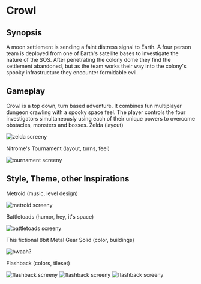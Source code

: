Crowl
=====

Synopsis
--------
A moon settlement is sending a faint distress signal to Earth. A four person team is deployed from one of Earth's satellite bases to investigate the nature of the SOS. After penetrating the colony dome they find the settlement abandoned, but as the team works their way into the colony's spooky infrastructure they encounter formidable evil.

Gameplay
--------
Crowl is a top down, turn based adventure. It combines fun multiplayer dungeon crawling with a spooky space feel.
The player controls the four investigators simultaneously using each of their unique powers to overcome obstacles, monsters and bosses.
Zelda (layout)  

![zelda screeny](http://www.nerdlets.org/wp-content/uploads/2008/07/zelda.png)

Nitrome's Tournament (layout, turns, feel) 

![tournament screeny](http://i3.ytimg.com/vi/rAOZUV8S0jk/mqdefault.jpg) 

Style, Theme, other Inspirations
--------------------------------
Metroid (music, level design) 

![metroid screeny](http://www.mobygames.com/images/shots/l/312628-metroid-nes-screenshot-the-battle-against-the-mother-brain.png)

Battletoads (humor, hey, it's space)  

![battletoads screeny](http://coolrom.com/screenshots/nes/Battletoads%20Double%20Dragon%20(2).gif)

This fictional 8bit Metal Gear Solid (color, buildings) 

![bwaah?](http://static02.mediaite.com/geekosystem/uploads/2010/08/mgs4.png)

Flashback (colors, tileset)

![flashback screeny](http://www.atariage.com/Jaguar/screenshots/s_Flashback_7.jpg)
![flashback screeny](http://www.emuparadise.me/Sega%20Genesis/Snaps/Flashback%20(J).png)
![flashback screeny](http://www.mobygames.com/images/shots/l/363485-flashback-the-quest-for-identity-3do-screenshot-saving-your.png)
